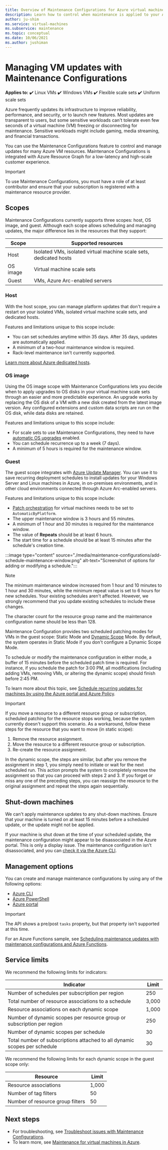 ```yaml
---
title: Overview of Maintenance Configurations for Azure virtual machines
description: Learn how to control when maintenance is applied to your Azure VMs by using Maintenance Configurations.
author: ju-shim
ms.service: virtual-machines
ms.subservice: maintenance
ms.topic: conceptual
ms.date: 10/06/2021
ms.author: jushiman
---
```


# Managing VM updates with Maintenance Configurations

**Applies to:** :heavy_check_mark: Linux VMs :heavy_check_mark: Windows VMs :heavy_check_mark: Flexible scale sets :heavy_check_mark: Uniform scale sets

Azure frequently updates its infrastructure to improve reliability, performance, and security, or to launch new features. Most updates are transparent to users, but some sensitive workloads can't tolerate even few seconds of a virtual machine (VM) freezing or disconnecting for maintenance. Sensitive workloads might include gaming, media streaming, and financial transactions.

You can use the Maintenance Configurations feature to control and manage updates for many Azure VM resources. Maintenance Configurations is integrated with Azure Resource Graph for a low-latency and high-scale customer experience.

> [!IMPORTANT]
> To use Maintenance Configurations, you must have a role of at least contributor and ensure that your subscription is registered with a maintenance resource provider.

## Scopes

Maintenance Configurations currently supports three scopes: host, OS image, and guest. Although each scope allows scheduling and managing updates, the major difference lies in the resources that they support:

| Scope    | Supported resources          |
|----------|----------------------------|
| Host     | Isolated VMs, isolated virtual machine scale sets, dedicated hosts  |
| OS image | Virtual machine scale sets |
| Guest    | VMs, Azure Arc-enabled servers |

### Host

With the host scope, you can manage platform updates that don't require a restart on your isolated VMs, isolated virtual machine scale sets, and dedicated hosts.

Features and limitations unique to this scope include:

- You can set schedules anytime within 35 days. After 35 days, updates are automatically applied.
- A minimum of a two-hour maintenance window is required.
- Rack-level maintenance isn't currently supported.

[Learn more about Azure dedicated hosts](dedicated-hosts.md).

### OS image

Using the OS image scope with Maintenance Configurations lets you decide when to apply upgrades to OS disks in your virtual machine scale sets through an easier and more predictable experience. An upgrade works by replacing the OS disk of a VM with a new disk created from the latest image version. Any configured extensions and custom data scripts are run on the OS disk, while data disks are retained.

Features and limitations unique to this scope include:

- For scale sets to use Maintenance Configurations, they need to have [automatic OS upgrades](../virtual-machine-scale-sets/virtual-machine-scale-sets-automatic-upgrade.md) enabled.
- You can schedule recurrence up to a week (7 days).
- A minimum of 5 hours is required for the maintenance window.

### Guest

The guest scope integrates with [Azure Update Manager](../update-center/overview.md). You can use it to save recurring deployment schedules to install updates for your Windows Server and Linux machines in Azure, in on-premises environments, and in other cloud environments connected through Azure Arc-enabled servers.

Features and limitations unique to this scope include:

- [Patch orchestration](automatic-vm-guest-patching.md#patch-orchestration-modes) for virtual machines needs to be set to `AutomaticByPlatform`.
- The upper maintenance window is 3 hours and 55 minutes.
- A minimum of 1 hour and 30 minutes is required for the maintenance window.
- The value of **Repeats** should be at least 6 hours.
- The start time for a schedule should be at least 15 minutes after the schedule's creation time.

:::image type="content" source="./media/maintenance-configurations/add-schedule-maintenance-window.png" alt-text="Screenshot of options for adding or modifying a schedule.":::

> [!NOTE]
> The minimum maintenance window increased from 1 hour and 10 minutes to 1 hour and 30 minutes, while the minimum repeat value is set to 6 hours for new schedules. Your existing schedules aren't affected. However, we strongly recommend that you update existing schedules to include these changes.
>
> The character count for the resource group name and the maintenance configuration name should be less than 128.

Maintenance Configuration provides two scheduled patching modes for VMs in the guest scope: Static Mode and [Dynamic Scope](../update-manager/dynamic-scope-overview.md) Mode. By default, the system operates in Static Mode if you don't configure a Dynamic Scope Mode.

To schedule or modify the maintenance configuration in either mode, a buffer of 15 minutes before the scheduled patch time is required. For instance, if you schedule the patch for 3:00 PM, all modifications (including adding VMs, removing VMs, or altering the dynamic scope) should finish before 2:45 PM.

To learn more about this topic, see [Schedule recurring updates for machines by using the Azure portal and Azure Policy](../update-center/scheduled-patching.md).

> [!IMPORTANT]
> If you move a resource to a different resource group or subscription, scheduled patching for the resource stops working, because the system currently doesn't support this scenario. As a workaround, follow these steps for the resource that you want to move (in static scope):
>
> 1. Remove the resource assignment.
> 2. Move the resource to a different resource group or subscription.
> 3. Re-create the resource assignment.
>
> In the dynamic scope, the steps are similar, but after you remove the assignment in step 1, you simply need to initiate or wait for the next scheduled run. This action prompts the system to completely remove the assignment so that you can proceed with steps 2 and 3. If you forget or miss any one of the preceding steps, you can reassign the resource to the original assignment and repeat the steps again sequentially.

## Shut-down machines

We can't apply maintenance updates to any shut-down machines. Ensure that your machine is turned on at least 15 minutes before a scheduled update, or the update might not be applied.

If your machine is shut down at the time of your scheduled update, the maintenance configuration might appear to be disassociated in the Azure portal. This is only a display issue. The maintenance configuration isn't disassociated, and you can [check it via the Azure CLI](maintenance-configurations-cli.md#check-configuration).

## Management options

You can create and manage maintenance configurations by using any of the following options:

- [Azure CLI](maintenance-configurations-cli.md)
- [Azure PowerShell](maintenance-configurations-powershell.md)
- [Azure portal](maintenance-configurations-portal.md)

> [!IMPORTANT]
> The API shows a pre/post `tasks` property, but that property isn't supported at this time.

For an Azure Functions sample, see [Scheduling maintenance updates with maintenance configurations and Azure Functions](https://github.com/Azure/azure-docs-powershell-samples/tree/master/maintenance-auto-scheduler).

## Service limits

We recommend the following limits for indicators:

| Indicator    | Limit          |
|----------|----------------------------|
| Number of schedules per subscription per region     | 250  |
| Total number of resource associations to a schedule | 3,000 |
| Resource associations on each dynamic scope    | 1,000 |
| Number of dynamic scopes per resource group or subscription per region     | 250  |
| Number of dynamic scopes per schedule   | 30  |
| Total number of subscriptions attached to all dynamic scopes per schedule   | 30  |

We recommend the following limits for each dynamic scope in the guest scope only:

| Resource    | Limit          |
|----------|----------------------------|
| Resource associations     | 1,000  |
| Number of tag filters | 50 |
| Number of resource group filters    | 50 |

## Next steps

- For troubleshooting, see [Troubleshoot issues with Maintenance Configurations](troubleshoot-maintenance-configurations.md).
- To learn more, see [Maintenance for virtual machines in Azure](maintenance-and-updates.md).
